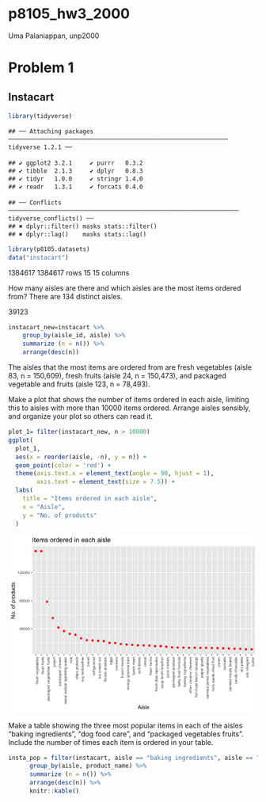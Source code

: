 p8105\_hw3\_2000
================
Uma Palaniappan, unp2000

# Problem 1

## Instacart

``` r
library(tidyverse)
```

    ## ── Attaching packages ────────────────────────────────────────────────────────────── tidyverse 1.2.1 ──

    ## ✔ ggplot2 3.2.1     ✔ purrr   0.3.2
    ## ✔ tibble  2.1.3     ✔ dplyr   0.8.3
    ## ✔ tidyr   1.0.0     ✔ stringr 1.4.0
    ## ✔ readr   1.3.1     ✔ forcats 0.4.0

    ## ── Conflicts ───────────────────────────────────────────────────────────────── tidyverse_conflicts() ──
    ## ✖ dplyr::filter() masks stats::filter()
    ## ✖ dplyr::lag()    masks stats::lag()

``` r
library(p8105.datasets)
data("instacart") 
```

1384617 1384617 rows 15 15 columns

How many aisles are there and which aisles are the most items ordered
from? There are 134 distinct aisles.

39123

``` r
instacart_new=instacart %>%
    group_by(aisle_id, aisle) %>%
    summarize (n = n()) %>%
    arrange(desc(n))
```

The aisles that the most items are ordered from are fresh vegetables
(aisle 83, n = 150,609), fresh fruits (aisle 24, n = 150,473), and
packaged vegetable and fruits (aisle 123, n = 78,493).

Make a plot that shows the number of items ordered in each aisle,
limiting this to aisles with more than 10000 items ordered. Arrange
aisles sensibly, and organize your plot so others can read it.

``` r
plot_1= filter(instacart_new, n > 10000)
ggplot(
  plot_1, 
  aes(x = reorder(aisle, -n), y = n)) + 
  geom_point(color = 'red') +
  theme(axis.text.x = element_text(angle = 90, hjust = 1),
        axis.text = element_text(size = 7.5)) +
  labs(
    title = "Items ordered in each aisle",
    x = "Aisle",
    y = "No. of products"
  )
```

![](p8105_hw3_unp2000_files/figure-gfm/unnamed-chunk-3-1.png)<!-- -->

Make a table showing the three most popular items in each of the aisles
“baking ingredients”, “dog food care”, and “packaged vegetables
fruits”. Include the number of times each item is ordered in your
table.

``` r
insta_pop = filter(instacart, aisle == "baking ingredients", aisle == "dog food care", aisle == "packaged vegetables fruits") %>%
      group_by(aisle, product_name) %>%
      summarize (n = n()) %>%
      arrange(desc(n)) %>%
      knitr::kable()
```
